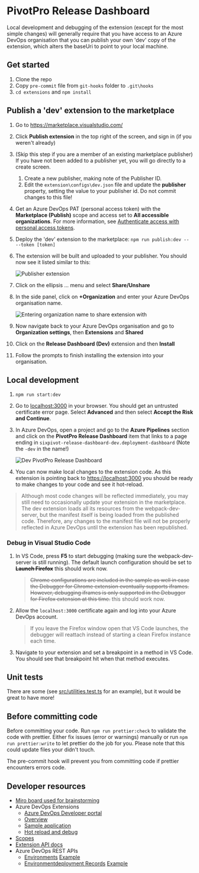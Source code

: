 # PivotPro Release Dashboard

Local development and debugging of the extension (except for the most simple changes) will generally require that you have access to an Azure DevOps organisation that you can publish your own 'dev' copy of the extension, which alters the baseUri to point to your local machine.

## Get started

1. Clone the repo
1. Copy `pre-commit` file from `git-hooks` folder to `.git\hooks`
1. `cd extensions` and `npm install`

## Publish a 'dev' extension to the marketplace

1. Go to <https://marketplace.visualstudio.com/>
1. Click **Publish extension** in the top right of the screen, and sign in (if you weren't already)
1. (Skip this step if you are a member of an existing marketplace publisher) If you have not been added to a publisher yet, you will go directly to a create screen.
   1. Create a new publisher, making note of the Publisher ID.
   1. Edit the `extension\configs\dev.json` file and update the **publisher** property, setting the value to your publisher id. Do not commit changes to this file!

1. Get an Azure DevOps PAT (personal access token) with the **Marketplace (Publish)** scope and access set to **All accessible organizations**. For more information, see [Authenticate access with personal access tokens](https://docs.microsoft.com/en-us/azure/devops/organizations/accounts/use-personal-access-tokens-to-authenticate).
1. Deploy the 'dev' extension to the marketplace: `npm run publish:dev -- --token [token]`
1. The extension will be built and uploaded to your publisher. You should now see it listed similar to this:

    ![Publisher extension](../assets/publisher-extension.png)

1. Click on the ellipsis ... menu and select **Share/Unshare**
1. In the side panel, click on **+Organization** and enter your Azure DevOps organisation name.

    ![Entering organization name to share extension with](../assets/publisher-extension-shared-org.png)

1. Now navigate back to your Azure DevOps organisation and go to **Organization settings**, then **Extensions** and **Shared**
1. Click on the **Release Dashboard (Dev)** extension and then **Install**
1. Follow the prompts to finish installing the extension into your organisation.

## Local development

1. `npm run start:dev`
1. Go to <localhost:3000> in your browser. You should get an untrusted certificate error page. Select **Advanced** and then select **Accept the Risk and Continue**.
1. In Azure DevOps, open a project and go to the **Azure Pipelines** section and click on the **PivotPro Release Dashboard** item that links to a page ending in `sixpivot-release-dashboard-dev.deployment-dashboard` (Note the `-dev` in the name!)

    ![Dev PivotPro Release Dashboard](../assets/azure-pipelines-menu-dev-extension.png)

1. You can now make local changes to the extension code. As this extension is pointing back to <https://localhost:3000> you should be ready to make changes to your code and see it hot-reload.

> Although most code changes will be reflected immediately, you may still need to occasionally update your extension in the marketplace. The dev extension loads all its resources from the webpack-dev-server, but the manifest itself is being loaded from the published code. Therefore, any changes to the manifest file will not be properly reflected in Azure DevOps until the extension has been republished.

### Debug in Visual Studio Code

1. In VS Code, press **F5** to start debugging (making sure the webpack-dev-server is still running). The default launch configuration should be set to ~~**Launch Firefox**~~ this should work now.

    > ~~Chrome configurations are included in the sample as well in case the Debugger for Chrome extension eventually supports iframes. However, debugging iframes is only supported in the Debugger for Firefox extension at this time.~~ this should work now.

1. Allow the `localhost:3000` certificate again and log into your Azure DevOps account.

    > If you leave the Firefox window open that VS Code launches, the debugger will reattach instead of starting a clean Firefox instance each time.

1. Navigate to your extension and set a breakpoint in a method in VS Code. You should see that breakpoint hit when that method executes.

## Unit tests

There are some (see [src/utilities.test.ts](src/utilities.test.ts) for an example), but it would be great to have more!

## Before committing code

Before committing your code. Run `npm run prettier:check` to validate the code with prettier. Either fix issues (error or warnings) manually or run `npm run prettier:write` to let prettier do the job for you. Please note that this could update files your didn't touch.

The pre-commit hook will prevent you from committing code if prettier encounters errors code.

## Developer resources

- [Miro board used for brainstorming](https://miro.com/app/board/uXjVP7LsQgA=/)
- Azure DevOps Extensions
  - [Azure DevOps Developer portal](https://developer.microsoft.com/en-gb/azure-devops/)
  - [Overview](https://learn.microsoft.com/azure/devops/extend/overview?toc=%2Fazure%2Fdevops%2Fmarketplace-extensibility%2Ftoc.json&view=azure-devops&WT.mc_id=DOP-MVP-5001655)
  - [Sample application](https://github.com/microsoft/azure-devops-extension-sample)
  - [Hot reload and debug](https://github.com/microsoft/azure-devops-extension-hot-reload-and-debug)
- [Scopes](https://github.com/MicrosoftDocs/azure-devops-docs/blob/main/docs/integrate/includes/scopes.md)
- [Extension API docs](https://learn.microsoft.com/en-us/javascript/api/azure-devops-extension-api/?WT.mc_id=DOP-MVP-5001655)
- Azure DevOps REST APIs
  - [Environments](https://learn.microsoft.com/rest/api/azure/devops/distributedtask/environments/list?view=azure-devops-rest-6.0&WT.mc_id=DOP-MVP-5001655) [Example](https://dev.azure.com/sixpivot/ReleaseDashboard/_apis/distributedtask/environments/5?api-version=6.0-preview.1)
  - [Environmentdeployment Records](https://learn.microsoft.com/en-us/rest/api/azure/devops/distributedtask/environmentdeployment-records?view=azure-devops-rest-6.0&WT.mc_id=DOP-MVP-5001655) [Example](https://dev.azure.com/sixpivot/ReleaseDashboard/_apis/distributedtask/environments/5/environmentdeploymentrecords?api-version=6.0-preview.1&top=1)
